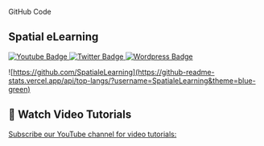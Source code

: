 GitHub Code

## Spatial eLearning 

<div id="badges">
   <a href="https://www.youtube.com/channel/UCzWimsVHHZFG1uMUYgKizqg">
    <img src="https://img.shields.io/badge/YouTube-red?style=for-the-badge&logo=youtube&logoColor=white" alt="Youtube Badge"/>
  </a>
    <a href="https://twitter.com/SpatialeLearn">
    <img src="https://img.shields.io/badge/Twitter-blue?style=for-the-badge&logo=twitter&logoColor=white" alt="Twitter Badge"/>
  </a>
  <a href="https://spatialelearning.com/">
    <img src="https://img.shields.io/badge/Wordpress-21759B?style=for-the-badge&logo=wordpress&logoColor=white" alt="Wordpress Badge"/>
  </a>
</div>


![https://github.com/SpatialeLearning](https://github-readme-stats.vercel.app/api/top-langs/?username=SpatialeLearning&theme=blue-green)


## 📝 Watch Video Tutorials  

[Subscribe our YouTube channel for video tutorials:](https://www.youtube.com/c/SpatialeLearning)





